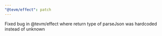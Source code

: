 ```yaml
---
"@tevm/effect": patch
---
```


Fixed bug in @tevm/effect where return type of parseJson was hardcoded instead of unknown
